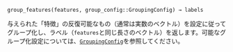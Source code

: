 ```
group_features(features, group_config::GroupingConfig) → labels
```

与えられた「特徴」の反復可能なもの（通常は実数のベクトル）を設定に従ってグループ化し、ラベル（`features`と同じ長さのベクトル）を返します。可能なグループ化設定については、[`GroupingConfig`](@ref)を参照してください。
